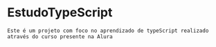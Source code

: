 # EstudoTypeScript

`Este é um projeto com foco no aprendizado de typeScript realizado através do curso presente na Alura`
